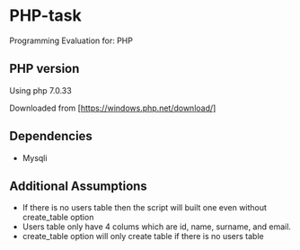 # PHP-task
Programming Evaluation for: PHP

## PHP version
Using php 7.0.33

Downloaded from [https://windows.php.net/download/]

## Dependencies
- Mysqli

## Additional Assumptions
- If there is no users table then the script will built one even without create_table option
- Users table only have 4 colums which are id, name, surname, and email.
- create_table option will only create table if there is no users table